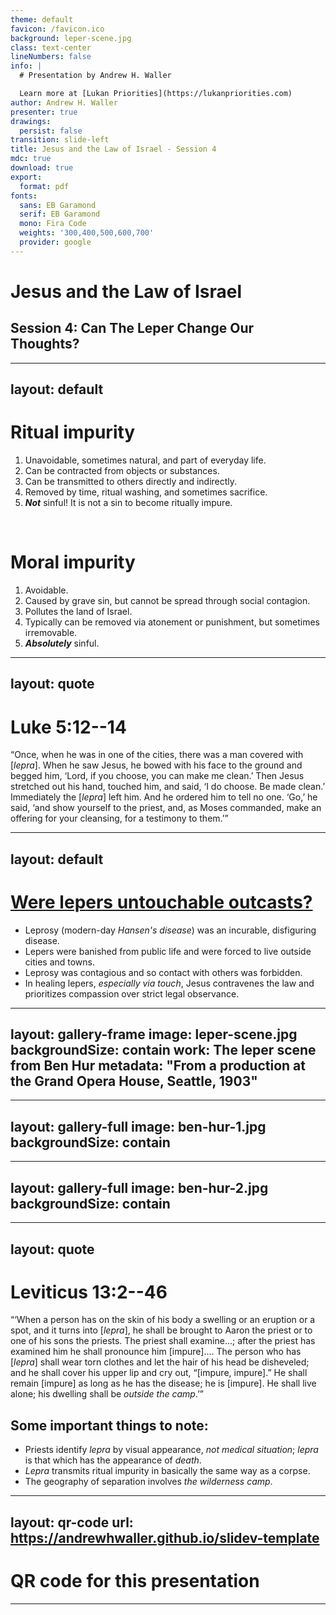 ```yaml
---
theme: default
favicon: /favicon.ico
background: leper-scene.jpg
class: text-center
lineNumbers: false
info: |
  # Presentation by Andrew H. Waller

  Learn more at [Lukan Priorities](https://lukanpriorities.com)
author: Andrew H. Waller
presenter: true
drawings:
  persist: false
transition: slide-left
title: Jesus and the Law of Israel - Session 4
mdc: true
download: true
export:
  format: pdf
fonts:
  sans: EB Garamond
  serif: EB Garamond
  mono: Fira Code
  weights: '300,400,500,600,700'
  provider: google
---
```


# Jesus and the Law of Israel

## Session 4: Can The Leper Change Our Thoughts?

---
layout: default 
---

# Ritual impurity
1. Unavoidable, sometimes natural, and part of everyday life.
2. Can be contracted from objects or substances.
3. Can be transmitted to others directly and indirectly.
4. Removed by time, ritual washing, and sometimes sacrifice.
5. ***Not*** sinful! It is not a sin to become ritually impure.

<br/>

# Moral impurity
1. Avoidable.
2. Caused by grave sin, but cannot be spread through social contagion.
3. Pollutes the land of Israel.
4. Typically can be removed via atonement or punishment, but sometimes irremovable.
5. ***Absolutely*** sinful.

---
layout: quote
---

# Luke 5:12--14
“Once, when he was in one of the cities, there was a man covered with \[*lepra*\]. When he saw Jesus, he bowed with his face to the ground and begged him, ‘Lord, if you choose, you can make me clean.’ Then Jesus stretched out his hand, touched him, and said, ‘I do choose. Be made clean.’ Immediately the \[*lepra*\] left him. And he ordered him to tell no one. ‘Go,’ he said, ‘and show yourself to the priest, and, as Moses commanded, make an offering for your cleansing, for a testimony to them.’”

---
layout: default
---

# [Were lepers untouchable outcasts?](https://www.bbc.co.uk/bitesize/guides/zhmhcqt/revision/5)

* Leprosy (modern-day *Hansen's disease*) was an incurable, disfiguring disease.
* Lepers were banished from public life and were forced to live outside cities and towns.
* Leprosy was contagious and so contact with others was forbidden.
* In healing lepers, *especially via touch*, Jesus contravenes the law and prioritizes compassion over strict legal observance.

<!-- 
* Hat tip to Logan Williams for this example of common lepra misconceptions.
* These are four common misconceptions about lepra that are not supported by historical evidence.
-->

---
layout: gallery-frame
image: leper-scene.jpg
backgroundSize: contain
work: The leper scene from Ben Hur
metadata: "From a production at the Grand Opera House, Seattle, 1903"
---

---
layout: gallery-full 
image: ben-hur-1.jpg
backgroundSize: contain
---

---
layout: gallery-full 
image: ben-hur-2.jpg
backgroundSize: contain 
---

---
layout: quote
---
# Leviticus 13:2--46
“‘When a person has on the skin of his body a swelling or an eruption or a spot, and it turns into \[*lepra*\], he shall be brought to Aaron the priest or to one of his sons the priests. The priest shall examine...; after the priest has examined him he shall pronounce him \[impure\]\.\.\.\. The person who has \[*lepra*\] shall wear torn clothes and let the hair of his head be disheveled; and he shall cover his upper lip and cry out, “\[impure, impure\].” He shall remain \[impure\] as long as he has the disease; he is \[impure\]. He shall live alone; his dwelling shall be *outside the camp*.’”

## Some important things to note: 
* Priests identify *lepra* by visual appearance, *not medical situation*; *lepra* is that which has the appearance of *death*.
* *Lepra* transmits ritual impurity in basically the same way as a corpse.
* The geography of separation involves *the wilderness camp*.

---
layout: qr-code
url: https://andrewhwaller.github.io/slidev-template
---
# QR code for this presentation
---
